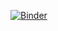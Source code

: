 [![Binder](https://mybinder.org/badge_logo.svg)](https://mybinder.org/v2/gh/cannin/graph_neural_network_drug_response/6b109d5c31c760237d51dfb4bd5cbd1a44db5aae)
